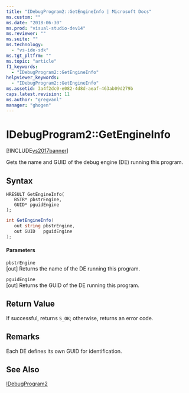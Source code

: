 ```yaml
---
title: "IDebugProgram2::GetEngineInfo | Microsoft Docs"
ms.custom: ""
ms.date: "2018-06-30"
ms.prod: "visual-studio-dev14"
ms.reviewer: ""
ms.suite: ""
ms.technology: 
  - "vs-ide-sdk"
ms.tgt_pltfrm: ""
ms.topic: "article"
f1_keywords: 
  - "IDebugProgram2::GetEngineInfo"
helpviewer_keywords: 
  - "IDebugProgram2::GetEngineInfo"
ms.assetid: 3a4f2dc0-e082-4d8d-aeaf-463ab09d279b
caps.latest.revision: 11
ms.author: "gregvanl"
manager: "ghogen"
---
```

# IDebugProgram2::GetEngineInfo
[!INCLUDE[vs2017banner](../../../includes/vs2017banner.md)]

Gets the name and GUID of the debug engine (DE) running this program.  
  
## Syntax  
  
```cpp#  
HRESULT GetEngineInfo(   
   BSTR* pbstrEngine,  
   GUID* pguidEngine  
);  
```  
  
```csharp  
int GetEngineInfo(   
   out string pbstrEngine,  
   out GUID   pguidEngine  
);  
```  
  
#### Parameters  
 `pbstrEngine`  
 [out] Returns the name of the DE running this program.  
  
 `pguidEngine`  
 [out] Returns the GUID of the DE running this program.  
  
## Return Value  
 If successful, returns `S_OK`; otherwise, returns an error code.  
  
## Remarks  
 Each DE defines its own GUID for identification.  
  
## See Also  
 [IDebugProgram2](../../../extensibility/debugger/reference/idebugprogram2.md)

